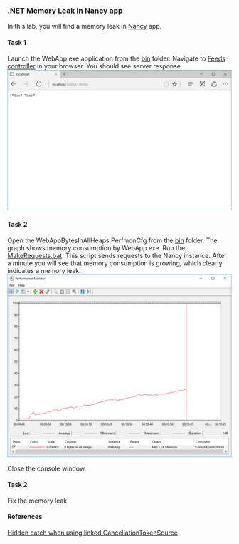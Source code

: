 ### .NET Memory Leak in Nancy app

In this lab, you will find a memory leak in [Nancy](https://github.com/NancyFx/Nancy/wiki/Introduction) app.

#### Task 1

Launch the WebApp.exe application from the [bin](bin/) folder. Navigate to [Feeds controller](http://localhost:5000/v1/feeds) in your browser. You should see server response.
![Feeds controller](img/feeds.png)

#### Task 2

Open the WebAppBytesInAllHeaps.PerfmonCfg from the [bin](bin/) folder. The graph shows memory consumption by WebApp.exe. Run the [MakeRequests.bat](bin/MakeRequests.bat). This script sends requests to the Nancy instance.
After a minute you will see that memory consumption is growing, which clearly indicates a memory leak.
![Memory consumption](img/memory-consumption.png)

Close the console window.

#### Task 2

Fix the memory leak.

#### References
[Hidden catch when using linked CancellationTokenSource](https://lowleveldesign.wordpress.com/2015/11/30/catch-in-cancellationtokensource)